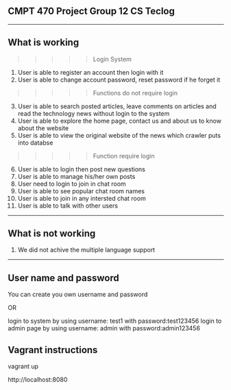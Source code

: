 CMPT 470 Project Group 12 CS Teclog
------------------------

-------------------------
What is working 
-------------------------
>>>>>Login System
1. User is able to register an account then login with it
2. User is able to change account password, reset password if he forget it

>>>>>Functions do not require login
3. User is able to search posted articles, leave comments on articles and read the technology news without login to the system
4. User is able to explore the home page, contact us and about us to know about the website
5. User is able to view the original website of the news which crawler puts into databse

>>>>>Function require login
6. User is able to login then post new questions 
7. User is able to manage his/her own posts
8. User need to login to join in chat room
9. User is able to see popular chat room names 
10. User is able to join in any intersted chat room 
11. User is able to talk with other users
 
 

-------------------------
What is not working 
-------------------------
1. We did not achive the multiple language support 



-------------------------
User name and password
-------------------------
You can create you own username and password

OR

login to system by using username: test1 with password:test123456
login to admin page by using username: admin with password:admin123456



Vagrant instructions
-------------------------

vagrant up

http://localhost:8080
